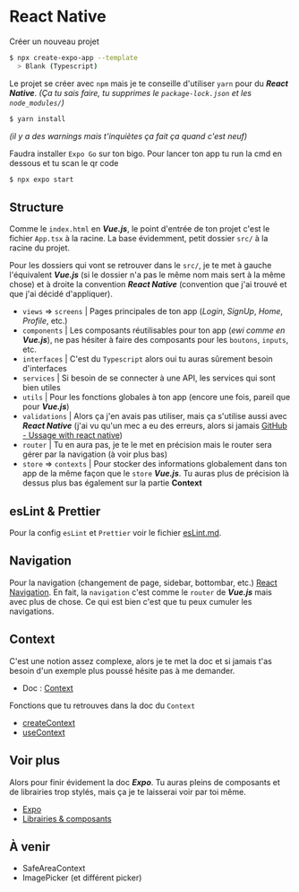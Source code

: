 # React Native

Créer un nouveau projet

```sh
$ npx create-expo-app --template
  > Blank (Typescript)
```

Le projet se créer avec `npm` mais je te conseille d'utiliser `yarn` pour du **_React Native_**.
_(Ça tu sais faire, tu supprimes le `package-lock.json` et les `node_modules/`)_

```sh
$ yarn install
```

_(il y a des warnings mais t'inquiètes ça fait ça quand c'est neuf)_

Faudra installer `Expo Go` sur ton bigo. Pour lancer ton app tu run la cmd en dessous et tu scan le qr code

```sh
$ npx expo start
```

## Structure

Comme le `index.html` en **_Vue.js_**, le point d'entrée de ton projet c'est le fichier `App.tsx` à la racine.
La base évidemment, petit dossier `src/` à la racine du projet.

Pour les dossiers qui vont se retrouver dans le `src/`, je te met à gauche l'équivalent **_Vue.js_** (si le dossier n'a pas le même nom mais sert à la même chose) et à droite la convention **_React Native_** (convention que j'ai trouvé et que j'ai décidé d'appliquer).

- `views` => `screens` | Pages principales de ton app (_Login_, _SignUp_, _Home_, _Profile_, etc.)
- `components` | Les composants réutilisables pour ton app (*ewi comme en **Vue.js***), ne pas hésiter à faire des composants pour les `boutons`, `inputs`, etc.
- `interfaces` | C'est du `Typescript` alors oui tu auras sûrement besoin d'interfaces
- `services` | Si besoin de se connecter à une API, les services qui sont bien utiles
- `utils` | Pour les fonctions globales à ton app (encore une fois, pareil que pour **_Vue.js_**)
- `validations` | Alors ça j'en avais pas utiliser, mais ça s'utilise aussi avec **_React Native_** (j'ai vu qu'un mec a eu des erreurs, alors si jamais [GitHub - Ussage with react native](https://github.com/typestack/class-validator/issues/1746))
- `router` | Tu en aura pas, je te le met en précision mais le router sera gérer par la navigation (à voir plus bas)
- `store` => `contexts` | Pour stocker des informations globalement dans ton app de la même façon que le `store` **_Vue.js_**. Tu auras plus de précision là dessus plus bas également sur la partie **Context**

## esLint & Prettier

Pour la config `esLint` et `Prettier` voir le fichier [esLint.md](./eslint.md).

## Navigation

Pour la navigation (changement de page, sidebar, bottombar, etc.) [React Navigation](https://reactnavigation.org/docs/getting-started).
En fait, la `navigation` c'est comme le `router` de **_Vue.js_** mais avec plus de chose.
Ce qui est bien c'est que tu peux cumuler les navigations.

## Context

C'est une notion assez complexe, alors je te met la doc et si jamais t'as besoin d'un exemple plus poussé hésite pas à me demander.

- Doc : [Context](https://react.dev/learn/passing-data-deeply-with-context)

Fonctions que tu retrouves dans la doc du `Context`

- [createContext](https://react.dev/reference/react/createContext)
- [useContext](https://react.dev/reference/react/useContext)

## Voir plus

Alors pour finir évidement la doc **_Expo_**. Tu auras pleins de composants et de librairies trop stylés, mais ça je te laisserai voir par toi même.

- [Expo](https://expo.dev/)
- [Librairies & composants](https://docs.expo.dev/versions/latest/)

## À venir

- SafeAreaContext
- ImagePicker (et différent picker)
